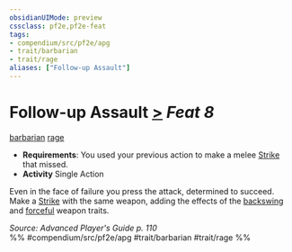 ```yaml
---
obsidianUIMode: preview
cssclass: pf2e,pf2e-feat
tags:
- compendium/src/pf2e/apg
- trait/barbarian
- trait/rage
aliases: ["Follow-up Assault"]
---
```

# Follow-up Assault  [>](rules/core-rulebook/chapter-9-playing-the-game.md#Actions "Single Action") *Feat 8*  
[barbarian](rules/traits/barbarian.md)  [rage](rules/traits/rage.md)  

- **Requirements**: You used your previous action to make a melee [Strike](rules/actions/strike.md) that missed.
- **Activity** Single Action

Even in the face of failure you press the attack, determined to succeed. Make a [Strike](rules/actions/strike.md) with the same weapon, adding the effects of the [backswing](rules/traits/backswing.md) and [forceful](rules/traits/forceful.md) weapon traits.

*Source: Advanced Player's Guide p. 110*  
%% #compendium/src/pf2e/apg #trait/barbarian #trait/rage %%